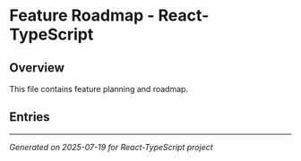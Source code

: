 # Feature Roadmap - React-TypeScript

## Overview

This file contains feature planning and roadmap.

## Entries

<!-- Entries will be added here automatically -->

---
*Generated on 2025-07-19 for React-TypeScript project*
